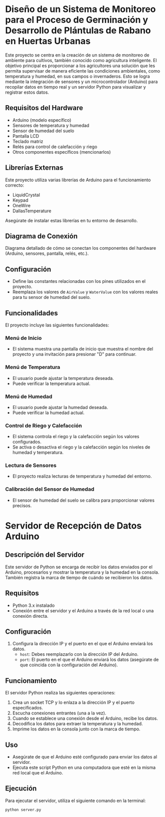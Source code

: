 # Diseño de un Sistema de Monitoreo para el Proceso de Germinación y Desarrollo de Plántulas de Rabano en Huertas Urbanas

Este proyecto se centra en la creación de un sistema de monitoreo de ambiente para cultivos, también conocido como agricultura inteligente. El objetivo principal es proporcionar a los agricultores una solución que les permita supervisar de manera eficiente las condiciones ambientales, como temperatura y humedad, en sus campos o invernaderos. Esto se logra mediante la integración de sensores y un microcontrolador (Arduino) para recopilar datos en tiempo real y un servidor Python para visualizar y registrar estos datos.

## Requisitos del Hardware
- Arduino (modelo específico)
- Sensores de temperatura y humedad
- Sensor de humedad del suelo
- Pantalla LCD
- Teclado matriz
- Relés para control de calefacción y riego
- Otros componentes específicos (mencionarlos)

## Librerías Externas
Este proyecto utiliza varias librerías de Arduino para el funcionamiento correcto:
- LiquidCrystal
- Keypad
- OneWire
- DallasTemperature

Asegúrate de instalar estas librerías en tu entorno de desarrollo.

## Diagrama de Conexión
Diagrama detallado de cómo se conectan los componentes del hardware (Arduino, sensores, pantalla, relés, etc.).

## Configuración
- Define las constantes relacionadas con los pines utilizados en el proyecto.
- Reemplaza los valores de `AirValue` y `WaterValue` con los valores reales para tu sensor de humedad del suelo.

## Funcionalidades
El proyecto incluye las siguientes funcionalidades:

### Menú de Inicio
- El sistema muestra una pantalla de inicio que muestra el nombre del proyecto y una invitación para presionar "D" para continuar.

### Menú de Temperatura
- El usuario puede ajustar la temperatura deseada.
- Puede verificar la temperatura actual.

### Menú de Humedad
- El usuario puede ajustar la humedad deseada.
- Puede verificar la humedad actual.

### Control de Riego y Calefacción
- El sistema controla el riego y la calefacción según los valores configurados.
- Se activa o desactiva el riego y la calefacción según los niveles de humedad y temperatura.

### Lectura de Sensores
- El proyecto realiza lecturas de temperatura y humedad del entorno.

### Calibración del Sensor de Humedad
- El sensor de humedad del suelo se calibra para proporcionar valores precisos.

# Servidor de Recepción de Datos Arduino

## Descripción del Servidor
Este servidor de Python se encarga de recibir los datos enviados por el Arduino, procesarlos y mostrar la temperatura y la humedad en la consola. También registra la marca de tiempo de cuándo se recibieron los datos.

## Requisitos
- Python 3.x instalado
- Conexión entre el servidor y el Arduino a través de la red local o una conexión directa.

## Configuración
1. Configura la dirección IP y el puerto en el que el Arduino enviará los datos.
   - `host`: Debes reemplazarlo con la dirección IP del Arduino.
   - `port`: El puerto en el que el Arduino enviará los datos (asegúrate de que coincida con la configuración del Arduino).

## Funcionamiento
El servidor Python realiza las siguientes operaciones:

1. Crea un socket TCP y lo enlaza a la dirección IP y el puerto especificados.
2. Escucha conexiones entrantes (una a la vez).
3. Cuando se establece una conexión desde el Arduino, recibe los datos.
4. Decodifica los datos para extraer la temperatura y la humedad.
5. Imprime los datos en la consola junto con la marca de tiempo.

## Uso
- Asegúrate de que el Arduino esté configurado para enviar los datos al servidor.
- Ejecuta este script Python en una computadora que esté en la misma red local que el Arduino.

## Ejecución
Para ejecutar el servidor, utiliza el siguiente comando en la terminal:

```bash
python server.py
